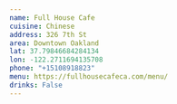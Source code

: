 ```yaml
---
name: Full House Cafe
cuisine: Chinese
address: 326 7th St
area: Downtown Oakland
lat: 37.79846684284134
lon: -122.2711694135708
phone: "+15108918823"
menu: https://fullhousecafeca.com/menu/
drinks: False
---
```

